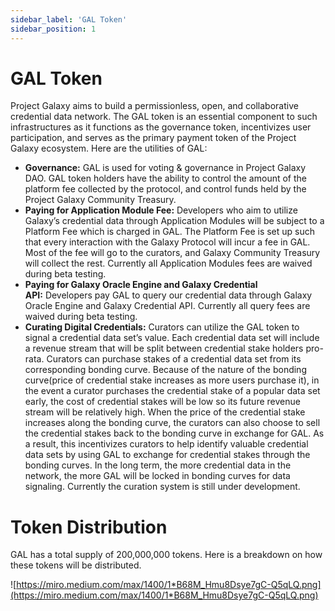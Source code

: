 ```yaml
---
sidebar_label: 'GAL Token'
sidebar_position: 1
---
```



# GAL Token

Project Galaxy aims to build a permissionless, open, and collaborative credential data network. The GAL token is an essential component to such infrastructures as it functions as the governance token, incentivizes user participation, and serves as the primary payment token of the Project Galaxy ecosystem. Here are the utilities of GAL:

- **Governance:** GAL is used for voting & governance in Project Galaxy DAO. GAL token holders have the ability to control the amount of the platform fee collected by the protocol, and control funds held by the Project Galaxy Community Treasury.
- **Paying for Application Module Fee:** Developers who aim to utilize Galaxy’s credential data through Application Modules will be subject to a Platform Fee which is charged in GAL. The Platform Fee is set up such that every interaction with the Galaxy Protocol will incur a fee in GAL. Most of the fee will go to the curators, and Galaxy Community Treasury will collect the rest. Currently all Application Modules fees are waived during beta testing.
- **Paying for Galaxy Oracle Engine and Galaxy Credential API:** Developers pay GAL to query our credential data through Galaxy Oracle Engine and Galaxy Credential API. Currently all query fees are waived during beta testing.
- **Curating Digital Credentials:** Curators can utilize the GAL token to signal a credential data set’s value. Each credential data set will include a revenue stream that will be split between credential stake holders pro-rata. Curators can purchase stakes of a credential data set from its corresponding bonding curve. Because of the nature of the bonding curve(price of credential stake increases as more users purchase it), in the event a curator purchases the credential stake of a popular data set early, the cost of credential stakes will be low so its future revenue stream will be relatively high. When the price of the credential stake increases along the bonding curve, the curators can also choose to sell the credential stakes back to the bonding curve in exchange for GAL. As a result, this incentivizes curators to help identify valuable credential data sets by using GAL to exchange for credential stakes through the bonding curves. In the long term, the more credential data in the network, the more GAL will be locked in bonding curves for data signaling. Currently the curation system is still under development.

# Token Distribution

GAL has a total supply of 200,000,000 tokens.
Here is a breakdown on how these tokens will be distributed.

![https://miro.medium.com/max/1400/1*B68M_Hmu8Dsye7gC-Q5qLQ.png](https://miro.medium.com/max/1400/1*B68M_Hmu8Dsye7gC-Q5qLQ.png)

